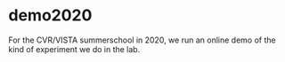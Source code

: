 # demo2020

For the CVR/VISTA summerschool in 2020, we run an online demo of the kind of experiment we do in the lab.